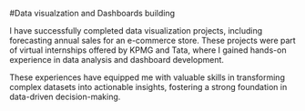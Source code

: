 #Data visualzation and Dashboards building

I have successfully completed data visualization projects, including forecasting annual sales for an e-commerce store. These projects were part of virtual internships offered by KPMG and Tata, where I gained hands-on experience in data analysis and dashboard development. 

These experiences have equipped me with valuable skills in transforming complex datasets into actionable insights, fostering a strong foundation in data-driven decision-making.
